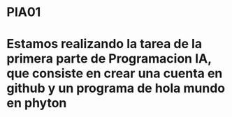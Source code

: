 # PIA01
# Estamos realizando la tarea de la primera parte de Programacion IA, que consiste en crear una cuenta en github y un programa de hola mundo en phyton
